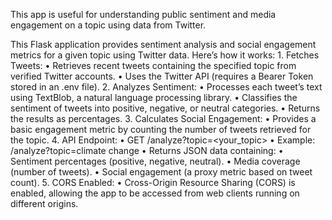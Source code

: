 This app is useful for understanding public sentiment and media engagement on a topic using data from Twitter.

This Flask application provides sentiment analysis and social engagement metrics for a given topic using Twitter data. Here’s how it works:
	1.	Fetches Tweets:
	•	Retrieves recent tweets containing the specified topic from verified Twitter accounts.
	•	Uses the Twitter API (requires a Bearer Token stored in an .env file).
	2.	Analyzes Sentiment:
	•	Processes each tweet’s text using TextBlob, a natural language processing library.
	•	Classifies the sentiment of tweets into positive, negative, or neutral categories.
	•	Returns the results as percentages.
	3.	Calculates Social Engagement:
	•	Provides a basic engagement metric by counting the number of tweets retrieved for the topic.
	4.	API Endpoint:
	•	GET /analyze?topic=<your_topic>
	•	Example: /analyze?topic=climate change
	•	Returns JSON data containing:
	•	Sentiment percentages (positive, negative, neutral).
	•	Media coverage (number of tweets).
	•	Social engagement (a proxy metric based on tweet count).
	5.	CORS Enabled:
	•	Cross-Origin Resource Sharing (CORS) is enabled, allowing the app to be accessed from web clients running on different origins.